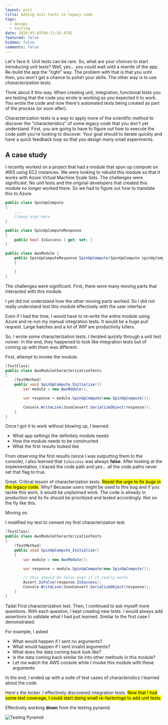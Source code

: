 ```yaml
---
layout: post
title: Adding unit tests to legacy code
tags:
  - devops
  - testing
date: 2020-03-03T04:11:59.479Z
featured: false
hidden: false
comments: false
---
```

Let's face it. Unit tests can be rare. So, what are your choices to start introducing unit tests? Well, yes... you *could* wait until a rewrite of the app. Re-build the app the "right" way. The problem with that is that you until then, you won't get a chance to polish your skills. The other way is to use *characterization tests*.

<!--more--> 

Think about it this way. When creating unit, integration, functional tests you are testing that the code you wrote is working as you expected it to work. You *wrote* the code and now there's automated tests being created as part of the process (or soon after). 

Characterization tests is a way to apply more of the scientific method to discover the "characteristics" of some legacy code that you don't yet understand. First, you are going to have to figure out how to execute the code path you're looking to discover. Your goal should to iterate quickly and have a quick feedback loop so that you design many small experiments. 

## A case study

I recently worked on a project that had a module that spun up compute on AWS using EC2 instances. We were looking to rebuild this module so that it works with Azure Virtual Machine Scale Sets. The challenges were significant. No unit tests and the original developers that created this module no longer worked there. So we had to figure out how to translate this to Azure.

```csharp
public class SpinUpCompute
{
    ...
    //many args here
}

public class SpinUpComputeResponse 
{
    public bool IsSuccess { get; set; }
}

public class AwsModule {
    public SpinUpComputeResponse SpinUpCompute(SpinUpCompute spinUpCompute) 
    {

    }
}
```

The challenges were significant. First, there were many moving parts that interacted with this module.

I yet did not understand how the other moving parts worked. So I did not really understand test this module effectively with the user interface

Even if I had the time, I would have to re-write the entire module using Azure and re-run my manual integration tests. It would be a huge pull request. Large batches and a lot of WIP are productivity killers.

So, I wrote some characterization tests. I iterated quickly through a unit test runner. In the end, they happened to look like integration tests but of coming up with them was different. 

First, attempt to invoke the module.

```csharp
[TestClass]
public class AwsModuleCharacterizationTests 
{
    [TestMethod]
    public void SpinUpCompute_Initialize(){
        var module = new AwsModule();

        var response = module.SpinUpCompute(new SpinUpCompute());

        Console.WriteLine(JsonConvert.SerializeObject(response));
    }
}
```

Once I got it to work without blowing up, I learned:

* What app settings the definitely module needs
* How the module needs to be constructed
* What the first results looked like

From observing the first results (since I was outputting them to the console), I also learned that `IsSuccess` was always **false**. After looking at the implementation, I traced the code path and yes... all the code paths never set that flag to true. 

Great. Critical lesson of characterization tests. <mark>Resist the urge to fix bugs in the legacy code.</mark> Why? Because users might be used to this bug and if you tackle this work, it would be *unplanned work*. The code is already in production and its fix should be prioritized and tested accordingly. Not on the fly like this.

Moving on. 

I modified my test to cement my first characterization test.

```csharp
[TestClass]
public class AwsModuleCharacterizationTests 
{
    [TestMethod]
    public void SpinUpCompute_Initialize()
    {
        var module = new AwsModule();

        var response = module.SpinUpCompute(new SpinUpCompute());

        // this should be false even if it really works
        Assert.IsFalse(response.IsSuccess);
        Console.WriteLine(JsonConvert.SerializeObject(response));
    }
}
```

Tada! First characterization test. Then, I continued to ask myself more questions. With each question, I kept creating new tests. I would always add assertions to validate what I had just learned. Similar to the first case I demonstrated.

For example, I asked

* What would happen if I sent no arguments?
* What would happen if I sent invalid arguments?
* What does the data coming back look like?
* Is the data coming back similar tie into other methods in this module?
* Let me watch the AWS console while I invoke this module with these arguments

In the end, I ended up with a suite of test cases of characteristics I learned about the code. 

Here's the kicker. I effectively discovered integration tests. <mark>Now that I had some test coverage, I could start doing small re-factorings to add unit tests.</mark>

Effectively working **down** from the testing pyramid.

![Testing Pyramid](assets/TestingPyramid.png#center)

